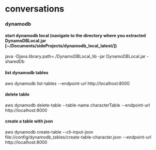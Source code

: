# conversations

### dynamodb
#### start dynamodb local (navigate to the directory where you extracted DynamoDBLocal.jar [~/Documents/sideProjects/dynamodb_local_latest/])
java -Djava.library.path=./DynamoDBLocal_lib -jar DynamoDBLocal.jar -sharedDb
#### list dynamodb tables
aws dynamodb list-tables --endpoint-url http://localhost:8000
#### delete table
aws dynamodb delete-table --table-name characterTable --endpoint-url http://localhost:8000
#### create a table with json
aws dynamodb create-table --cli-input-json file://config/dynamodb_tables/create-table-character.json --endpoint-url http://localhost:8000